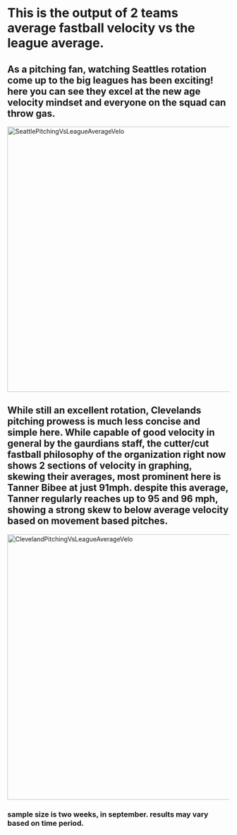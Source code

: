 # This is the output of 2 teams average fastball velocity vs the league average.
## As a pitching fan, watching Seattles rotation come up to the big leagues has been exciting! here you can see they excel at the new age velocity mindset and everyone on the squad can throw gas.
<img width="1000" height="600" alt="SeattlePitchingVsLeagueAverageVelo" src="https://github.com/user-attachments/assets/304d139e-f6eb-470f-acf0-82325ac78511" />

## While still an excellent rotation, Clevelands pitching prowess is much less concise and simple here. While capable of good velocity in general by the gaurdians staff, the cutter/cut fastball philosophy of the organization right now shows 2 sections of velocity in graphing, skewing their averages, most prominent here is Tanner Bibee at just 91mph. despite this average, Tanner regularly reaches up to 95 and 96 mph, showing a strong skew to below average velocity based on movement based pitches.
<img width="1000" height="600" alt="ClevelandPitchingVsLeagueAverageVelo" src="https://github.com/user-attachments/assets/2248ca88-94d0-45ff-8a83-4866891e8ce7" />

### sample size is two weeks, in september. results may vary based on time period.
